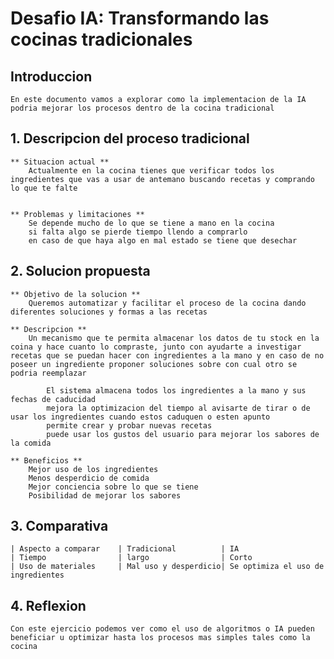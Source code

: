 # Desafio IA: Transformando las cocinas tradicionales


## Introduccion

    En este documento vamos a explorar como la implementacion de la IA podria mejorar los procesos dentro de la cocina tradicional


## 1. Descripcion del proceso tradicional
    ** Situacion actual ** 
        Actualmente en la cocina tienes que verificar todos los ingredientes que vas a usar de antemano buscando recetas y comprando lo que te falte
    

    ** Problemas y limitaciones **
        Se depende mucho de lo que se tiene a mano en la cocina
        si falta algo se pierde tiempo llendo a comprarlo
        en caso de que haya algo en mal estado se tiene que desechar


## 2. Solucion propuesta
    ** Objetivo de la solucion **
        Queremos automatizar y facilitar el proceso de la cocina dando diferentes soluciones y formas a las recetas
    
    ** Descripcion **
        Un mecanismo que te permita almacenar los datos de tu stock en la coina y hace cuanto lo compraste, junto con ayudarte a investigar recetas que se puedan hacer con ingredientes a la mano y en caso de no poseer un ingrediente proponer soluciones sobre con cual otro se podria reemplazar

            El sistema almacena todos los ingredientes a la mano y sus fechas de caducidad
            mejora la optimizacion del tiempo al avisarte de tirar o de usar los ingredientes cuando estos caduquen o esten apunto
            permite crear y probar nuevas recetas
            puede usar los gustos del usuario para mejorar los sabores de la comida

    ** Beneficios **
        Mejor uso de los ingredientes
        Menos desperdicio de comida
        Mejor conciencia sobre lo que se tiene
        Posibilidad de mejorar los sabores


## 3. Comparativa
    | Aspecto a comparar    | Tradicional          | IA
    | Tiempo                | largo                | Corto
    | Uso de materiales     | Mal uso y desperdicio| Se optimiza el uso de ingredientes

## 4. Reflexion
    Con este ejercicio podemos ver como el uso de algoritmos o IA pueden beneficiar u optimizar hasta los procesos mas simples tales como la cocina
